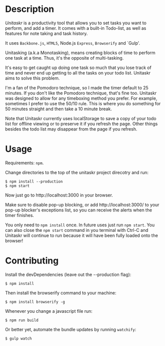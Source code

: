 
Description
===========
*Unitaskr* is a productivity tool that allows you to set tasks you want to perform, and add a timer. It comes with a built-in Todo-list, as well as features for note taking and task history.

It uses `Backbone.js`, `HTML5`, Node.js `Express`, `Browserify` and `Gulp'.

Unitasking (a.k.a Monotasking), means creating blocks of time to perform  one task at a time. Thus, it's the opposite of multi-tasking.

It's easy to get caught up doing one task so much that you lose track of time and never end up getting to all the tasks on your todo list. Unitaskr aims to solve this problem.

I'm a fan of the Pomodoro technique, so I made the timer default to 25 minutes. If you don't like the Pomodoro technique, that's fine too. Unitaskr was designed to allow for any timeboxing method you prefer. For example, sometimes I prefer to use the 50/10 rule. This is where you do something for 50 minutes straight and then take a 10 minute break.

Note that Unitaskr currently uses localStorage to save a copy of your todo list for offline viewing or to preserve it if you refresh the page. Other things besides the todo list may disappear from the page if you refresh.

Usage
=====
Requirements: `npm`.

Change directories to the top of the unitaskr project direcotry and run:

    $ npm install --production
    $ npm start

Now just go to http://localhost:3000 in your browser. 

Make sure to disable pop-up blocking, or add http://localhost:3000/ to your pop-up blocker's exceptions list, so you can receive the alerts when the timer finishes.

You only need to `npm install` once. In future uses just run `npm start`. You can also close the `npm start` command in you terminal with Ctrl-C and Unitaskr will continue to run because it will have been fully loaded onto the browser!

Contributing
============
Install the devDependencies (leave out the --production flag):

    $ npm install

Then install the browserify command to your machine:

    $ npm install browserify -g

Whenever you change a javascript file run:

    $ npm run build

Or better yet, automate the bundle updates by running `watchify`:

    $ gulp watch

